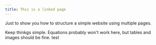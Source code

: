 ```yaml
---
title: This is a linked page
---
```



Just to show you how to structure a simple website using multiple pages.

Keep thinkgs simple. Equations probably won't work here, but tables and images should be fine. test


